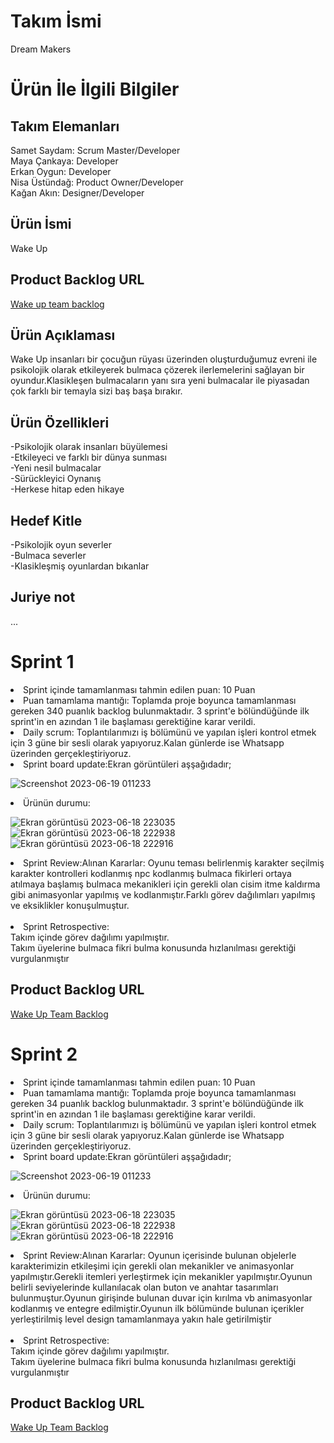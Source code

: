 # Takım İsmi
Dream Makers
# Ürün İle İlgili Bilgiler
## Takım Elemanları
Samet Saydam: Scrum Master/Developer </br>
Maya Çankaya: Developer</br>
Erkan Oygun: Developer</br>
Nisa Üstündağ: Product Owner/Developer</br>
Kağan Akın:  Designer/Developer

## Ürün İsmi
Wake Up </br>

## Product Backlog URL</br>
[Wake up team backlog](https://trello.com/b/F17YZahw/wakeup)
## Ürün Açıklaması
Wake Up insanları bir çocuğun rüyası üzerinden oluşturduğumuz evreni ile  psikolojik olarak etkileyerek bulmaca çözerek ilerlemelerini sağlayan bir oyundur.Klasikleşen bulmacaların yanı sıra yeni bulmacalar ile piyasadan çok farklı bir temayla sizi baş başa bırakır.
## Ürün Özellikleri
-Psikolojik olarak insanları büyülemesi </br>
-Etkileyeci ve farklı bir dünya sunması </br> 
-Yeni nesil bulmacalar</br>
-Sürückleyici Oynanış</br>
-Herkese hitap eden hikaye </br>
## Hedef Kitle
-Psikolojik oyun severler</br>
-Bulmaca severler </br>
-Klasikleşmiş oyunlardan bıkanlar</br>

## Juriye not
...

# Sprint 1
<li>
  Sprint içinde tamamlanması tahmin edilen puan: 10 Puan
  </li>
<li>
  Puan tamamlama mantığı: Toplamda proje boyunca tamamlanması gereken 340 puanlık backlog bulunmaktadır. 3 sprint'e bölündüğünde ilk sprint'in en azından 1 ile başlaması gerektiğine karar verildi.
</li>
<li>
  Daily scrum: Toplantılarımızı iş bölümünü ve yapılan işleri kontrol etmek için 3 güne bir sesli olarak yapıyoruz.Kalan günlerde ise Whatsapp üzerinden gerçekleştiriyoruz.
</li>
<li>
 Sprint board update:Ekran görüntüleri aşşağıdadır;
</li>

![Screenshot 2023-06-19 011233](https://github.com/erkanoygun/OUABootcampGame/assets/96135126/8c5dd4e6-f619-4cf4-812c-e201998476f8) </br>
<li>
  Ürünün durumu:
</li>

  ![Ekran görüntüsü 2023-06-18 223035](https://github.com/erkanoygun/OUABootcampGame/assets/96135126/4819ef36-fbf4-4bdb-b594-3a200b1ad8ce) </br>
![Ekran görüntüsü 2023-06-18 222938](https://github.com/erkanoygun/OUABootcampGame/assets/96135126/fa6ef684-c908-4ea4-8c60-954a9ba57f23) </br>
![Ekran görüntüsü 2023-06-18 222916](https://github.com/erkanoygun/OUABootcampGame/assets/96135126/3dbb0ab9-c8d6-47af-8c7f-23d2d57c3d1a) </br>

<li>
  Sprint Review:Alınan Kararlar: Oyunu teması belirlenmiş karakter seçilmiş karakter kontrolleri kodlanmış npc kodlanmış bulmaca fikirleri ortaya atılmaya başlamış
  bulmaca mekanikleri için gerekli olan cisim itme kaldırma gibi animasyonlar yapılmış ve kodlanmıştır.Farklı görev dağılımları yapılmış ve eksiklikler konuşulmuştur.
</li> </br>

<li>
  Sprint Retrospective: </br>
  Takım içinde görev dağılımı yapılmıştır. </br>
  Takım üyelerine bulmaca fikri bulma konusunda hızlanılması gerektiği vurgulanmıştır


</li>

 ## Product Backlog URL</br>

[Wake Up Team Backlog](https://trello.com/b/F17YZahw/wakeup) </br>
# Sprint 2
<li>
  Sprint içinde tamamlanması tahmin edilen puan: 10 Puan
  </li>
<li>
  Puan tamamlama mantığı: Toplamda proje boyunca tamamlanması gereken 34 puanlık backlog bulunmaktadır. 3 sprint'e bölündüğünde ilk sprint'in en azından 1 ile başlaması gerektiğine karar verildi.
</li>
<li>
  Daily scrum: Toplantılarımızı iş bölümünü ve yapılan işleri kontrol etmek için 3 güne bir sesli olarak yapıyoruz.Kalan günlerde ise Whatsapp üzerinden gerçekleştiriyoruz.
</li>
<li>
 Sprint board update:Ekran görüntüleri aşşağıdadır;
</li>

![Screenshot 2023-06-19 011233](https://github.com/erkanoygun/OUABootcampGame/assets/96135126/8c5dd4e6-f619-4cf4-812c-e201998476f8) </br>
<li>
  Ürünün durumu:
</li>

  ![Ekran görüntüsü 2023-06-18 223035](https://github.com/erkanoygun/OUABootcampGame/assets/96135126/4819ef36-fbf4-4bdb-b594-3a200b1ad8ce) </br>
![Ekran görüntüsü 2023-06-18 222938](https://github.com/erkanoygun/OUABootcampGame/assets/96135126/fa6ef684-c908-4ea4-8c60-954a9ba57f23) </br>
![Ekran görüntüsü 2023-06-18 222916](https://github.com/erkanoygun/OUABootcampGame/assets/96135126/3dbb0ab9-c8d6-47af-8c7f-23d2d57c3d1a) </br>

<li>
  Sprint Review:Alınan Kararlar: Oyunun içerisinde bulunan objelerle karakterimizin etkileşimi için gerekli olan mekanikler ve animasyonlar yapılmıştır.Gerekli itemleri yerleştirmek için mekanikler yapılmıştır.Oyunun belirli seviyelerinde kullanılacak olan buton ve anahtar tasarımları bulunmuştur.Oyunun girişinde bulunan duvar için kırılma vb animasyonlar kodlanmış ve entegre edilmiştir.Oyunun ilk bölümünde bulunan içerikler yerleştirilmiş level design tamamlanmaya yakın hale getirilmiştir

</li> </br>

<li>
  Sprint Retrospective: </br>
  Takım içinde görev dağılımı yapılmıştır. </br>
  Takım üyelerine bulmaca fikri bulma konusunda hızlanılması gerektiği vurgulanmıştır


</li>

 ## Product Backlog URL</br>

[Wake Up Team Backlog](https://trello.com/b/F17YZahw/wakeup)










